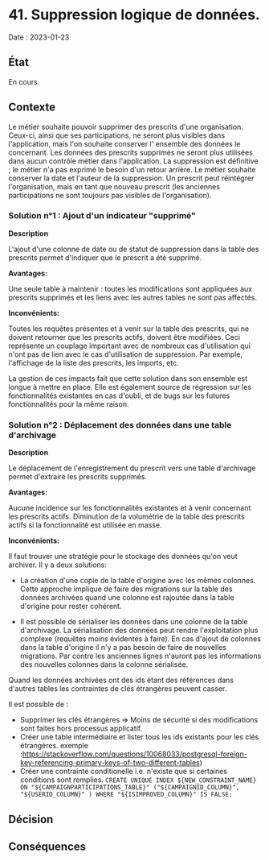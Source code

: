 # 41. Suppression logique de données.

Date : 2023-01-23

## État

En cours.

## Contexte

Le métier souhaite pouvoir supprimer des prescrits d'une organisation.
Ceux-ci, ainsi que ses participations, ne seront plus visibles dans l'application, mais l'on souhaite conserver l'
ensemble des données le concernant.
Les données des prescrits supprimés ne seront plus utilisées dans aucun contrôle métier dans l'application.
La suppression est définitive ; le métier n'a pas exprimé le besoin d'un retour arrière.
Le métier souhaite conserver la date et l'auteur de la suppression.
Un prescrit peut réintégrer l'organisation, mais en tant que nouveau prescrit (les anciennes participations ne sont
toujours pas visibles de l'organisation).

### Solution n°1 : Ajout d'un indicateur "supprimé"

**Description**

L'ajout d'une colonne de date ou de statut de suppression dans la table des prescrits permet d'indiquer que le prescrit
a été supprimé.

**Avantages:**

Une seule table à maintenir : toutes les modifications sont appliquées aux prescrits supprimés et les liens avec les
autres tables ne sont pas affectés.

**Inconvénients:**

Toutes les requêtes présentes et à venir sur la table des prescrits, qui ne doivent retourner que les prescrits actifs,
doivent être modifiées.
Ceci représente un couplage important avec de nombreux cas d'utilisation qui n'ont pas de lien avec le cas d'utilisation
de suppression.
Par exemple, l'affichage de la liste des prescrits, les imports, etc.

La gestion de ces impacts fait que cette solution dans son ensemble est longue à mettre en place.
Elle est également source de régression sur les fonctionnalités existantes en cas d'oubli, et de bugs sur les futures
fonctionnalités pour la même raison.

### Solution n°2 : Déplacement des données dans une table d'archivage

**Description**

Le déplacement de l'enregistrement du prescrit vers une table d'archivage permet d'extraire les prescrits supprimés.

**Avantages:**

Aucune incidence sur les fonctionnalités existantes et à venir concernant les prescrits actifs.
Diminution de la volumétrie de la table des prescrits actifs si la fonctionnalité est utilisée en masse.

**Inconvénients:**

Il faut trouver une stratégie pour le stockage des données qu'on veut archiver.
Il y a deux solutions:

- La création d'une copie de la table d'origine avec les mêmes colonnes. Cette approche implique de faire des migrations sur
la table des données archivées quand une colonne est rajoutée dans la table d'origine pour rester cohérent.

- Il est possible de sérialiser les données dans une colonne de la table d'archivage. La sérialisation des données peut rendre
l'exploitation plus complexe (requêtes moins évidentes à faire). En cas d'ajout de colonnes dans la table d'origine il
n'y a pas besoin de faire de nouvelles migrations. Par contre les anciennes lignes n'auront pas les informations des
nouvelles colonnes dans la colonne sérialisée.

Quand les données archivées ont des ids étant des références dans d'autres tables les contraintes de clés
étrangères peuvent casser.

Il est possible de : 
- Supprimer les clés étrangères => Moins de sécurité si des modifications sont faites hors processus applicatif.
- Créer une table intermédiaire et lister tous les ids existants pour les clés étrangères.
exemple :https://stackoverflow.com/questions/10068033/postgresql-foreign-key-referencing-primary-keys-of-two-different-tables)
- Créer une contrainte conditionelle i.e. n'existe que si certaines conditions sont remplies.
  `CREATE UNIQUE INDEX ${NEW_CONSTRAINT_NAME} ON "${CAMPAIGNPARTICIPATIONS_TABLE}" ("${CAMPAIGNID_COLUMN}", "${USERID_COLUMN}" ) WHERE "${ISIMPROVED_COLUMN}" IS FALSE;`

## Décision


## Conséquences
